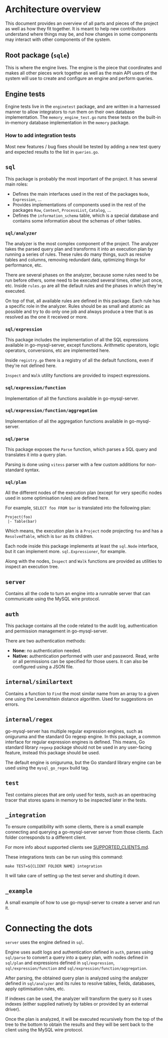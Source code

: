 # Architecture overview

This document provides an overview of all parts and pieces of the
project as well as how they fit together. It is meant to help new
contributors understand where things may be, and how changes in some
components may interact with other components of the system.

## Root package (`sqle`)

This is where the engine lives. The engine is the piece that
coordinates and makes all other pieces work together as well as the
main API users of the system will use to create and configure an
engine and perform queries.

## Engine tests

Engine tests live in the `enginetest` package, and are written in a
harnessed manner to allow integrators to run them on their own
database implementation. The `memory_engine_test.go` runs these tests
on the built-in in-memory database implementation in the `memory`
package.

### How to add integration tests

Most new features / bug fixes should be tested by adding a new test
query and expected results to the list in `queries.go`.

## `sql`

This package is probably the most important of the project. It has
several main roles:
- Defines the main interfaces used in the rest of the packages `Node`,
  `Expression`, ...
- Provides implementations of components used in the rest of the
  packages `Row`, `Context`, `ProcessList`, `Catalog`, ...
- Defines the `information_schema` table, which is a special database
  and contains some information about the schemas of other tables.

### `sql/analyzer`

The analyzer is the most complex component of the project. The
analyzer takes the parsed query plan and transforms it into an
execution plan by running a series of rules. These rules do many
things, such as resolve tables and columns, removing redundant data,
optimizing things for performance, etc.

There are several phases on the analyzer, because some rules need to
be run before others, some need to be executed several times, other
just once, etc.  Inside `rules.go` are all the default rules and the
phases in which they're executed.

On top of that, all available rules are defined in this package. Each
rule has a specific role in the analyzer. Rules should be as small and
atomic as possible and try to do only one job and always produce a
tree that is as resolved as the one it received or more.

### `sql/expression`

This package includes the implementation of all the SQL expressions
available in go-mysql-server, except functions. Arithmetic operators,
logic operators, conversions, etc are implemented here.

Inside `registry.go` there is a registry of all the default functions,
even if they're not defined here.

`Inspect` and `Walk` utility functions are provided to inspect
expressions.

### `sql/expression/function`

Implementation of all the functions available in go-mysql-server.

### `sql/expression/function/aggregation`

Implementation of all the aggregation functions available in
go-mysql-server.

### `sql/parse`

This package exposes the `Parse` function, which parses a SQL query
and translates it into a query plan.

Parsing is done using `vitess` parser with a few custom additions for
non-standard syntax.

### `sql/plan`

All the different nodes of the execution plan (except for very
specific nodes used in some optimisation rules) are defined here.

For example, `SELECT foo FROM bar` is translated into the following
plan:

```
Project(foo)
 |- Table(bar)
```

Which means, the execution plan is a `Project` node projecting `foo`
and has a `ResolvedTable`, which is `bar` as its children.

Each node inside this package implements at least the `sql.Node`
interface, but it can implement more. `sql.Expressioner`, for example.

Along with the nodes, `Inspect` and `Walk` functions are provided as
utilities to inspect an execution tree.

## `server`

Contains all the code to turn an engine into a runnable server that
can communicate using the MySQL wire protocol.

## `auth`

This package contains all the code related to the audit log,
authentication and permission management in go-mysql-server.

There are two authentication methods:
- **None:** no authentication needed.
- **Native:** authentication performed with user and password. Read,
  write or all permissions can be specified for those users. It can
  also be configured using a JSON file.

## `internal/similartext`

Contains a function to `Find` the most similar name from an array to a
given one using the Levenshtein distance algorithm. Used for
suggestions on errors.

## `internal/regex`

go-mysql-server has multiple regular expression engines, such as
oniguruma and the standard Go regexp engine. In this package, a common
interface for regular expression engines is defined.  This means, Go
standard library `regexp` package should not be used in any
user-facing feature, instead this package should be used.

The default engine is oniguruma, but the Go standard library engine
can be used using the `mysql_go_regex` build tag.

## `test`

Test contains pieces that are only used for tests, such as an
opentracing tracer that stores spans in memory to be inspected later
in the tests.

## `_integration`

To ensure compatibility with some clients, there is a small example
connecting and querying a go-mysql-server server from those
clients. Each folder corresponds to a different client.

For more info about supported clients see
[SUPPORTED_CLIENTS.md](zh-cn/p2pdb-server/SUPPORTED_CLIENTS.md).

These integrations tests can be run using this command:

```
make TEST=${CLIENT FOLDER NAME} integration
```

It will take care of setting up the test server and shutting it down.

## `_example`

A small example of how to use go-mysql-server to create a server and
run it.

# Connecting the dots

`server` uses the engine defined in `sql`.

Engine uses audit logs and authentication defined in `auth`, parses
using `sql/parse` to convert a query into a query plan, with nodes
defined in `sql/plan` and expressions defined in `sql/expression`,
`sql/expression/function` and `sql/expression/function/aggregation`.

After parsing, the obtained query plan is analyzed using the analyzer
defined in `sql/analyzer` and its rules to resolve tables, fields,
databases, apply optimisation rules, etc.

If indexes can be used, the analyzer will transform the query so it
uses indexes (either supplied natively by tables or provided by an
external driver).

Once the plan is analyzed, it will be executed recursively from the
top of the tree to the bottom to obtain the results and they will be
sent back to the client using the MySQL wire protocol.
